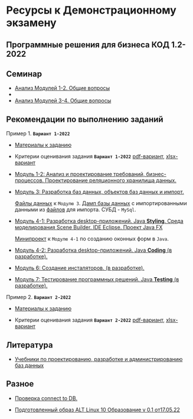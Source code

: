 # Ресурсы к Демонстрационному экзамену



## Программные решения для бизнеса КОД 1.2-2022

## Семинар

* [Анализ Модулей 1-2. Общие вопросы](training_days/Training_day_1.pdf)
* 
* [Анализ Модулей 3-4. Общие вопросы](/training_days/Training_day_2.pdf)

## Рекомендации по выполнению заданий

Пример 1. **`Вариант 1-2022`**

* [Материалы к заданию](Variant_1_2022/)

* Критерии оценивания задания **`Вариант 1-2022`** [pdf-вариант](/criteria_Variant_1_2022.pdf), [xlsx-вариант](/criteria_Variant_1_2022.xlsx)

* [Модуль 1-2: Анализ и проектирование требований, бизнес-процессов. Проектирование реляционного хранилища данных.](Moduls/Module1-2-3.pdf)

* [Модуль 3: Разработка баз данных, объектов баз данных и импорт.](/Moduls/AdmDB_mod_3.pdf)

   [Файлы данных](/Moduls/ResourseFile) к `Модулю 3`. [Дамп базы данных](/Help/After_analyzing_files.sql) с импортированными данными из [файлов](/Variant_1_2022/Сессия%201) для импорта. СУБД - `MySql`.

* [Модуль 4-1: Разработка desktop-приложений. Java **Styling**. Среда моделирования Scene Builder. IDE Eclipse. Проект Java FX](/Moduls/Session1m4Styling.pdf)
  
  [Минипроект](/Moduls/Session1m4style) к `Модулю 4-1` по созданию оконных форм в `Java`. 

* [Модуль 4-2: Разработка desktop-приложений. Java **Coding** (в разработке).]()

* [Модуль 6: Создание инсталяторов. (в разработке).]()

* [Модуль 7: Тестирование программных решений. Java **Testing** (в разработке).]()

Пример 2. **`Вариант 2-2022`**

* [Материалы к заданию](Variant_2_2022/)

* Критерии оценивания задания **`Вариант 2-2022`** [pdf-вариант](/criteria_Variant_1_2022.pdf), [xlsx-вариант](/criteria_Variant_1_2022.xlsx)


## Литература

* [Учебники по проектированию, разработке и администрированию баз данных](https://disk.yandex.ru/d/87fK03XoIntj3Q)




## Разное

* [Проверка connect to DB.](/Help/CrudTest)

* [Подготовленный образ ALT Linux 10 Образование v 0.1 от17.05.22](https://disk.yandex.ru/d/ROqhnEvYL9OdXg)
